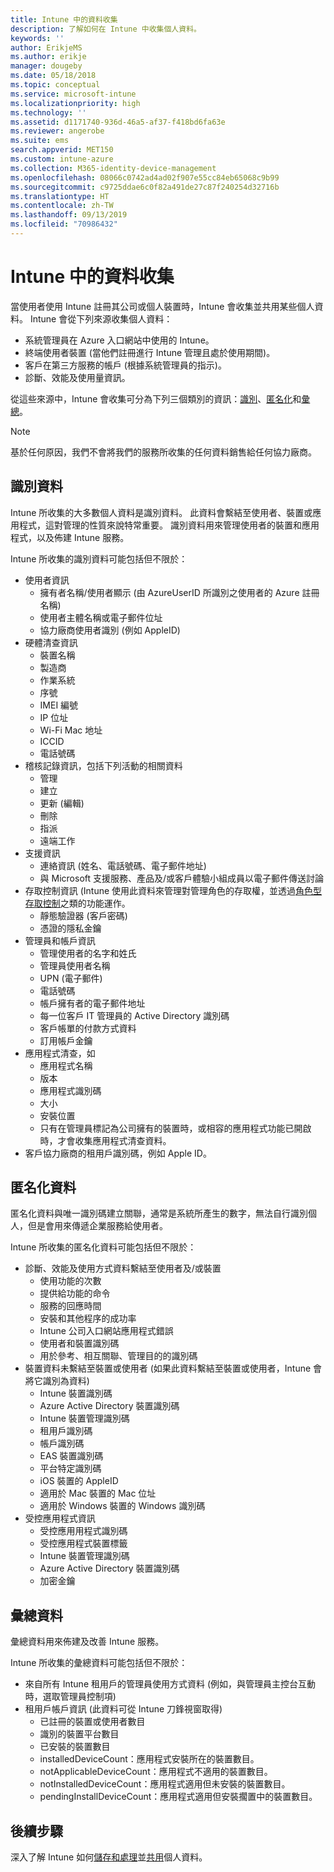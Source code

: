 ```yaml
---
title: Intune 中的資料收集
description: 了解如何在 Intune 中收集個人資料。
keywords: ''
author: ErikjeMS
ms.author: erikje
manager: dougeby
ms.date: 05/18/2018
ms.topic: conceptual
ms.service: microsoft-intune
ms.localizationpriority: high
ms.technology: ''
ms.assetid: d1171740-936d-46a5-af37-f418bd6fa63e
ms.reviewer: angerobe
ms.suite: ems
search.appverid: MET150
ms.custom: intune-azure
ms.collection: M365-identity-device-management
ms.openlocfilehash: 08066c0742ad4ad02f907e55cc84eb65068c9b99
ms.sourcegitcommit: c9725ddae6c0f82a491de27c87f240254d32716b
ms.translationtype: HT
ms.contentlocale: zh-TW
ms.lasthandoff: 09/13/2019
ms.locfileid: "70986432"
---
```

# <a name="data-collection-in-intune"></a>Intune 中的資料收集

當使用者使用 Intune 註冊其公司或個人裝置時，Intune 會收集並共用某些個人資料。 Intune 會從下列來源收集個人資料：

- 系統管理員在 Azure 入口網站中使用的 Intune。
- 終端使用者裝置 (當他們註冊進行 Intune 管理且處於使用期間)。
- 客戶在第三方服務的帳戶 (根據系統管理員的指示)。
- 診斷、效能及使用量資訊。

從這些來源中，Intune 會收集可分為下列三個類別的資訊：[識別](#identified-data)、[匿名化](#pseudonymized-data)和[彙總](#aggregated-data)。

> [!NOTE]
> 基於任何原因，我們不會將我們的服務所收集的任何資料銷售給任何協力廠商。

## <a name="identified-data"></a>識別資料

Intune 所收集的大多數個人資料是識別資料。 此資料會繫結至使用者、裝置或應用程式，這對管理的性質來說特常重要。 識別資料用來管理使用者的裝置和應用程式，以及佈建 Intune 服務。

Intune 所收集的識別資料可能包括但不限於： 

- 使用者資訊
  - 擁有者名稱/使用者顯示 (由 AzureUserID 所識別之使用者的 Azure 註冊名稱)
  - 使用者主體名稱或電子郵件位址
  - 協力廠商使用者識別 (例如 AppleID)
- 硬體清查資訊
  - 裝置名稱
  - 製造商
  - 作業系統
  - 序號
  - IMEI 編號
  - IP 位址
  - Wi-Fi Mac 地址
  - ICCID
  - 電話號碼
- 稽核記錄資訊，包括下列活動的相關資料
  - 管理
  - 建立
  - 更新 (編輯)
  - 刪除
  - 指派
  - 遠端工作
- 支援資訊
  - 連絡資訊 (姓名、電話號碼、電子郵件地址)
  - 與 Microsoft 支援服務、產品及/或客戶體驗小組成員以電子郵件傳送討論
- 存取控制資訊 (Intune 使用此資料來管理對管理角色的存取權，並透過[角色型存取控制](role-based-access-control.md)之類的功能運作。
  - 靜態驗證器 (客戶密碼)
  - 憑證的隱私金鑰 
- 管理員和帳戶資訊
  - 管理使用者的名字和姓氏
  - 管理員使用者名稱
  - UPN (電子郵件)
  - 電話號碼
  - 帳戶擁有者的電子郵件地址
  - 每一位客戶 IT 管理員的 Active Directory 識別碼
  - 客戶帳單的付款方式資料
  - 訂用帳戶金鑰
- 應用程式清查，如
  - 應用程式名稱
  - 版本
  - 應用程式識別碼
  - 大小
  - 安裝位置
  - 只有在管理員標記為公司擁有的裝置時，或相容的應用程式功能已開啟時，才會收集應用程式清查資料。  
- 客戶協力廠商的租用戶識別碼，例如 Apple ID。 

## <a name="pseudonymized-data"></a>匿名化資料

匿名化資料與唯一識別碼建立關聯，通常是系統所產生的數字，無法自行識別個人，但是會用來傳遞企業服務給使用者。 

Intune 所收集的匿名化資料可能包括但不限於： 

- 診斷、效能及使用方式資料繫結至使用者及/或裝置
  - 使用功能的次數
  - 提供給功能的命令
  - 服務的回應時間
  - 安裝和其他程序的成功率
  - Intune 公司入口網站應用程式錯誤
  - 使用者和裝置識別碼
  - 用於參考、相互關聯、管理目的的識別碼 
- 裝置資料未繫結至裝置或使用者 (如果此資料繫結至裝置或使用者，Intune 會將它識別為資料)
  - Intune 裝置識別碼
  - Azure Active Directory 裝置識別碼
  - Intune 裝置管理識別碼
  - 租用戶識別碼
  - 帳戶識別碼
  - EAS 裝置識別碼
  - 平台特定識別碼
  - iOS 裝置的 AppleID
  - 適用於 Mac 裝置的 Mac 位址
  - 適用於 Windows 裝置的 Windows 識別碼
- 受控應用程式資訊
  - 受控應用用程式識別碼
  - 受控應用程式裝置標籤
  - Intune 裝置管理識別碼
  - Azure Active Directory 裝置識別碼
  - 加密金鑰

## <a name="aggregated-data"></a>彙總資料

彙總資料用來佈建及改善 Intune 服務。 

Intune 所收集的彙總資料可能包括但不限於： 

- 來自所有 Intune 租用戶的管理員使用方式資料 (例如，與管理員主控台互動時，選取管理員控制項)
- 租用戶帳戶資訊 (此資料可從 Intune 刀鋒視窗取得)
  - 已註冊的裝置或使用者數目
  - 識別的裝置平台數目  
  - 已安裝的裝置數目
  - installedDeviceCount：應用程式安裝所在的裝置數目。
  - notApplicableDeviceCount：應用程式不適用的裝置數目。
  - notInstalledDeviceCount：應用程式適用但未安裝的裝置數目。
  - pendingInstallDeviceCount：應用程式適用但安裝擱置中的裝置數目。

## <a name="next-steps"></a>後續步驟

深入了解 Intune 如何[儲存和處理](privacy-data-store-process.md)並[共用](privacy-data-secure-share.md)個人資料。 
